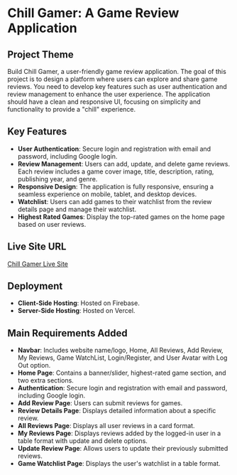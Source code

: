 # Chill Gamer: A Game Review Application

## Project Theme
Build Chill Gamer, a user-friendly game review application. The goal of this project is to design a platform where users can explore and share game reviews. You need to develop key features such as user authentication and review management to enhance the user experience. The application should have a clean and responsive UI, focusing on simplicity and functionality to provide a "chill" experience.

## Key Features
- **User Authentication**: Secure login and registration with email and password, including Google login.
- **Review Management**: Users can add, update, and delete game reviews. Each review includes a game cover image, title, description, rating, publishing year, and genre.
- **Responsive Design**: The application is fully responsive, ensuring a seamless experience on mobile, tablet, and desktop devices.
- **Watchlist**: Users can add games to their watchlist from the review details page and manage their watchlist.
- **Highest Rated Games**: Display the top-rated games on the home page based on user reviews.

## Live Site URL
[Chill Gamer Live Site](https://chill-gamerzz.web.app/)

## Deployment
- **Client-Side Hosting**: Hosted on Firebase.
- **Server-Side Hosting**: Hosted on Vercel.

## Main Requirements Added
- **Navbar**: Includes website name/logo, Home, All Reviews, Add Review, My Reviews, Game WatchList, Login/Register, and User Avatar with Log Out option.
- **Home Page**: Contains a banner/slider, highest-rated game section, and two extra sections.
- **Authentication**: Secure login and registration with email and password, including Google login.
- **Add Review Page**: Users can submit reviews for games.
- **Review Details Page**: Displays detailed information about a specific review.
- **All Reviews Page**: Displays all user reviews in a card format.
- **My Reviews Page**: Displays reviews added by the logged-in user in a table format with update and delete options.
- **Update Review Page**: Allows users to update their previously submitted reviews.
- **Game Watchlist Page**: Displays the user's watchlist in a table format.









































